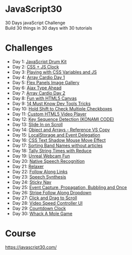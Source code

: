 # JavaScript30
30 Days javaScript Challenge</br>
Build 30 things in 30 days with 30 tutorials

# Challenges
- Day 1: [JavaScript Drum Kit](https://drumkitjavascript.netlify.app/)
- Day 2: [CSS + JS Clock](https://cssandjsclock.netlify.app/)
- Day 3: [Playing with CSS Variables and JS](https://updatecssswithjs.netlify.app/)
- Day 4: [Array Cardio Day 1](https://arraycardioday1.netlify.app/)
- Day 5: [Flex Panels Image Gallery](https://flexboxpanelgallery.netlify.app/)
- Day 6: [Ajax Type Ahead](https://autosuggestion.netlify.app/)
- Day 7: [Array Cardio Day 2](https://arraycardioday2.netlify.app/)
- Day 8: [Fun with HTML5 Canvas](https://canvashtml.netlify.app/)
- Day 9: [14 Must Know Dev Tools Tricks](https://devtricks.netlify.app/)
- Day 10: [Hold Shift to Check Multiple Checkboxes](https://shiftcheckboxes.netlify.app/)
- Day 11: [Custom HTML5 Video Player](https://videoplayerjs.netlify.app/)
- Day 12: [Key Sequence Detection (KONAMI CODE)](https://secretcode.netlify.app/)
- Day 13: [Slide In on Scroll](https://scrollslidein.netlify.app)
- Day 14: [Object and Arrays - Reference VS Copy](https://jscopyreference.netlify.app/)
- Day 15: [LocalStorage and Event Delegation](https://localstoragejs.netlify.app)
- Day 16: [CSS Text Shadow Mouse Move Effect](https://onmoveshadow.netlify.app/)
- Day 17: [Sorting Band Names without articles](https://sortwithoutarticles.netlify.app/)
- Day 18: [Tally String Times with Reduce](https://reducejs.netlify.app/)
- Day 19: [Unreal Webcam Fun](https://webcam-filter-js.netlify.app/)
- Day 20: [Native Speech Recognition](https://speechdetection.netlify.app/)
- Day 21: [Relaxer](https://breathe-relaxer.netlify.app)
- Day 22: [Follow Along Links](https://highlighter.netlify.app/)
- Day 23: [Speech Synthesis](https://speechsynthesisjs.netlify.app/)
- Day 24: [Sticky Nav](https://stickynavjs.netlify.app/)
- Day 25: [Event Capture, Propagation, Bubbling and Once](https://capture-bubbling-once-propagation-js.netlify.app/)
- Day 26: [Stripe Follow Along Dropdown]()
- Day 27: [Click and Drag to Scroll](https://click-and-drag-js.netlify.app/)
- Day 28: [Video Speed Controller UI](https://video-speed-controller.netlify.app/)
- Day 29: [Countdown Clock]()
- Day 30: [Whack A Mole Game](https://whack-a-mole-js.netlify.app/)


# Course
https://javascript30.com/
